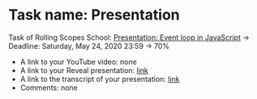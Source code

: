 # Task name: Presentation

Task of Rolling Scopes School: [Presentation: Event loop in JavaScript](https://bertfrontend-presentation.netlify.app) -> Deadline: Saturday, May 24, 2020 23:59 -> 70%

- A link to your YouTube video: none
- A link to your Reveal presentation: [link](https://bertfrontend-presentation.netlify.app)
- A link to the transcript of your presentation: [link](https://github.com/BertFrontEnd/presentation/blob/presentation/transcript.md)
- Comments: none
